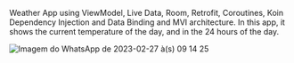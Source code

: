 Weather App using ViewModel, Live Data, Room, Retrofit, Coroutines, Koin Dependency Injection and Data Binding and MVI architecture. In this app, it shows the current temperature of the day, and in the 24 hours of the day.

![Imagem do WhatsApp de 2023-02-27 à(s) 09 14 25](https://user-images.githubusercontent.com/122300740/221561960-394178c6-f4a1-4f9d-840f-6f741453ee14.jpg)
